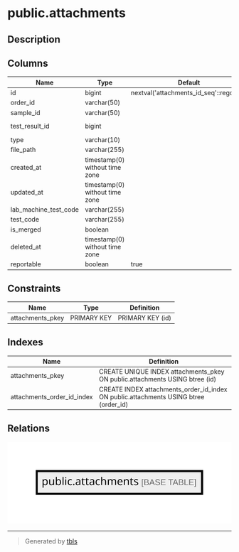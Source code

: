 # public.attachments

## Description

## Columns

| Name                  | Type                           | Default                                 | Nullable | Comment        |
| --------------------- | ------------------------------ | --------------------------------------- | -------- | -------------- |
| id                    | bigint                         | nextval('attachments_id_seq'::regclass) | false    |                |
| order_id              | varchar(50)                    |                                         | true     |                |
| sample_id             | varchar(50)                    |                                         | true     |                |
| test_result_id        | bigint                         |                                         | true     | Test Result ID |
| type                  | varchar(10)                    |                                         | true     |                |
| file_path             | varchar(255)                   |                                         | true     |                |
| created_at            | timestamp(0) without time zone |                                         | true     |                |
| updated_at            | timestamp(0) without time zone |                                         | true     |                |
| lab_machine_test_code | varchar(255)                   |                                         | true     |                |
| test_code             | varchar(255)                   |                                         | true     |                |
| is_merged             | boolean                        |                                         | true     |                |
| deleted_at            | timestamp(0) without time zone |                                         | true     |                |
| reportable            | boolean                        | true                                    | false    |                |

## Constraints

| Name             | Type        | Definition       |
| ---------------- | ----------- | ---------------- |
| attachments_pkey | PRIMARY KEY | PRIMARY KEY (id) |

## Indexes

| Name                       | Definition                                                                           |
| -------------------------- | ------------------------------------------------------------------------------------ |
| attachments_pkey           | CREATE UNIQUE INDEX attachments_pkey ON public.attachments USING btree (id)          |
| attachments_order_id_index | CREATE INDEX attachments_order_id_index ON public.attachments USING btree (order_id) |

## Relations

![er](public.attachments.svg)

---

> Generated by [tbls](https://github.com/k1LoW/tbls)
